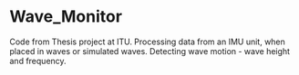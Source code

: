 # Wave_Monitor
Code from Thesis project at ITU. Processing data from an IMU unit, when placed in waves or simulated waves. Detecting wave motion - wave height and frequency.
